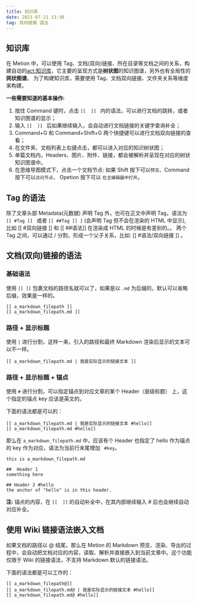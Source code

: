 ```yaml
---
title: 知识库
date: 2021-07-21 13:30
tag: 双向链接 语法
---
```

## 知识库
在 Metion 中，可以使用 Tag、文档(双向)链接、所在目录等文档之间的关系，构建自动的<act:知识库>，它主要的呈现方式是**树状图**的知识图谱，另外也有全局性的**网状图谱**。
为了构建知识库，需要使用 Tag、文档双向链接、文件夹关系等维度来构建。

**一些需要知道的基本操作:**
1. 按住 Command 键时，点击 `[[  ]] ` 内的语法，可以进行文档的跳转，或者知识图谱的显示；
2. 输入 `[[  ]] ` 后如果继续输入，会自动进行文档链接的关键字查询补全；
3. Command+G 和 Command+Shift+G 两个快捷键可以进行文档双向链接的查看；
4. 在文件夹、文档列表上右键点击，都可以进入对应的知识树状图；
5. 单篇文档内，Headers、图片、附件、链接，都会被解析并呈现在对应的树状知识图谱中。
6. 在思维导图模式下，点击一个文档节点: 如果 Shift 按下可以`预览`、Command 按下可以`访问节点`、 Opetion 按下可以 `在主编辑器中打开`。

## Tag 的语法
除了文章头部 Metadata(元数据) 声明 Tag 外，也可在正文中声明 Tag，语法为 `[[ #Tag ]] ` 或者 `[[ ##Tag ]] ]` (会声明 Tag 但不会在渲染的 HTML 中显示), 比如 [[ #双向链接 ]] 和 [[ ##语法]] 在渲染成 HTML 的时候是有差别的。。
两个 Tag 之间，可以通过 / 分割，形成一个父子关系，比如: [[ #语法/双向链接 ]] 。

## 文档(双向)链接的语法
### 基础语法
使用 `[[ ]]`  包裹文档的路径名就可以了，如果是以 `.md` 为后缀的，默认可以省略后缀，效果是一样的。
```
[[ a_markdown_filepath ]]
[[ a_markdown_filepath.md ]]
```

### 路径 + 显示标题
使用 ` | ` 进行分割，这样一来，引入的路径和最终 Markdown 渲染后显示的文本可以不一样。
```
[[ a_markdown_filepath.md | 我是实际显示的链接文本 ]]
```

### 路径 + 显示标题 + 锚点
使用 `#` 进行分割，可以指定锚点到对应文章的某个 Header（层级标题） 上，这个指定的锚点 key 应该是英文的。

下面的语法都是可以的：
```
[[ a_markdown_filepath.md | 我是实际显示的链接文本 #hello]]
[[ a_markdown_filepath.md #hello]]
```

那么在 `a_markdown_filepath.md` 中，应该有个 Header 也指定了 hello 作为锚点的 key 作为对应，语法为当前行末尾增加 ` #key`。
```
this is a_markdown_filepath.md

##  Header 1
something here

## Header 2 #hello
the anchor of "hello" is in this header.
```

**注:** 锚点的内容，在 `[[  ]]` 的自动补全中，在其内部继续输入 # 后也会继续自动对应补全。

## 使用 Wiki 链接语法嵌入文档
如果文档的路径以 @ 结尾，那么在 Metion 的 Markdown 预览、渲染、导出的过程中，会自动把文档对应的内容，读取、解析并直接嵌入到当前文章中。这个功能仅限于 Wiki 的链接语法，不支持 Markdown 默认的链接语法。

下面的语法都是可以工作的：
```
[[ a_markdown_filepath@]]
[[ a_markdown_filepath.md@ | 我是实际显示的链接文本 #hello]]
[[ a_markdown_filepath.md@ #hello]]
```
